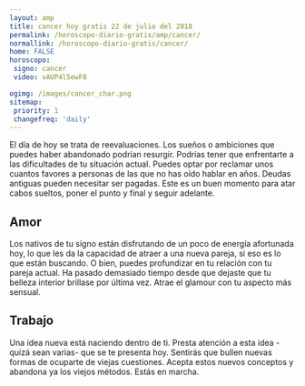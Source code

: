```yaml
---
layout: amp
title: cancer hoy gratis 22 de julio del 2018 
permalink: /horoscopo-diario-gratis/amp/cancer/
normallink: /horoscopo-diario-gratis/cancer/
home: FALSE
horoscopo:
 signo: cancer
 video: vAUP4l5ewF8

ogimg: /images/cancer_char.png
sitemap:
 priority: 1
 changefreq: 'daily'
---
```



El día de hoy se trata de reevaluaciones. Los sueños o ambiciones que puedes haber abandonado podrían resurgir. Podrías tener que enfrentarte a las dificultades de tu situación actual. Puedes optar por reclamar unos cuantos favores a personas de las que no has oído hablar en años. Deudas antiguas pueden necesitar ser pagadas. Este es un buen momento para atar cabos sueltos, poner el punto y final y seguir adelante.

## Amor

Los nativos de tu signo están disfrutando de un poco de energía afortunada hoy, lo que les da la capacidad de atraer a una nueva pareja, si eso es lo que están buscando. O bien, puedes profundizar en tu relación con tu pareja actual. Ha pasado demasiado tiempo desde que dejaste que tu belleza interior brillase por última vez. Atrae el glamour con tu aspecto más sensual.

## Trabajo

Una idea nueva está naciendo dentro de ti. Presta atención a esta idea -quizá sean varias- que se te presenta hoy. Sentirás que bullen nuevas formas de ocuparte de viejas cuestiones. Acepta estos nuevos conceptos y abandona ya los viejos métodos. Estás en marcha.